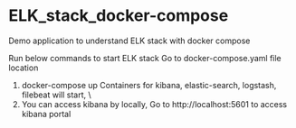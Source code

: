 # ELK_stack_docker-compose
Demo application to understand ELK stack with docker compose

Run below commands to start ELK stack 
Go to docker-compose.yaml file location

1) docker-compose up
Containers for kibana, elastic-search, logstash, filebeat will start, \
2) You can access kibana by locally, Go to http://localhost:5601 to access kibana portal

